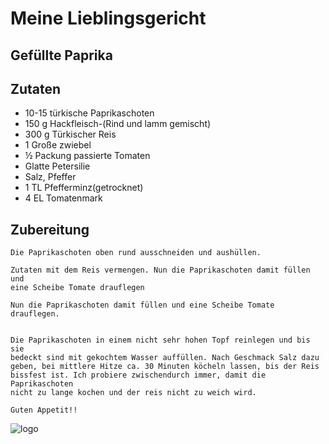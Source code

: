 # Meine Lieblingsgericht

## Gefüllte Paprika

## Zutaten

- 10-15 türkische Paprikaschoten
- 150 g Hackfleisch-(Rind und lamm gemischt)
- 300 g Türkischer Reis
- 1 Große zwiebel
- ½ Packung passierte Tomaten
- Glatte Petersilie
- Salz, Pfeffer
- 1 TL Pfefferminz(getrocknet)
- 4 EL Tomatenmark
   
## Zubereitung

    
    Die Paprikaschoten oben rund ausschneiden und aushüllen.
      
    Zutaten mit dem Reis vermengen. Nun die Paprikaschoten damit füllen und
    eine Scheibe Tomate drauflegen
      
    Nun die Paprikaschoten damit füllen und eine Scheibe Tomate drauflegen.
     
      
    Die Paprikaschoten in einem nicht sehr hohen Topf reinlegen und bis sie
    bedeckt sind mit gekochtem Wasser auffüllen. Nach Geschmack Salz dazu
    geben, bei mittlere Hitze ca. 30 Minuten köcheln lassen, bis der Reis
    bissfest ist. Ich probiere zwischendurch immer, damit die Paprikaschoten
    nicht zu lange kochen und der reis nicht zu weich wird.
      
    Guten Appetit!!

![logo](./public/images/gef%C3%BClltepaprika.png)
